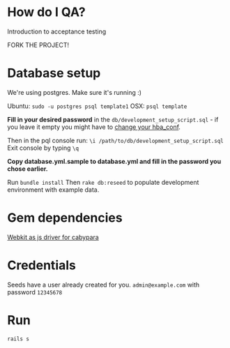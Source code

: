 # How do I QA?
Introduction to acceptance testing

FORK THE PROJECT!

# Database setup

We're using postgres. Make sure it's running :)

Ubuntu: `sudo -u postgres psql template1`
OSX: `psql template`

**Fill in your desired password** in the `db/development_setup_script.sql` - if you leave it empty you might have to [change your hba_conf](https://gist.github.com/p1nox/4953113).

Then in the pql console run: `\i /path/to/db/development_setup_script.sql`
Exit console by typing `\q`

**Copy database.yml.sample to database.yml and fill in the password you chose earlier.**

Run `bundle install`
Then `rake db:reseed` to populate development environment with example data.

# Gem dependencies

[Webkit as js driver for cabypara](https://github.com/thoughtbot/capybara-webkit/wiki/Installing-Qt-and-compiling-capybara-webkit)

# Credentials
Seeds have a user already created for you.
`admin@example.com` with password `12345678`

# Run

`rails s`
